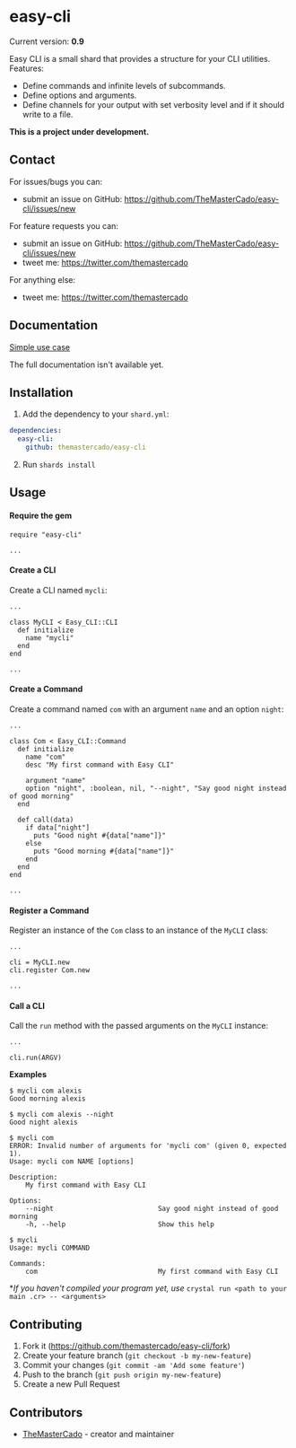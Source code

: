 # easy-cli

Current version: **0.9**

Easy CLI is a small shard that provides a structure for your CLI utilities.  
Features:
- Define commands and infinite levels of subcommands.
- Define options and arguments.
- Define channels for your output with set verbosity level and if it should write to a file.

**This is a project under development.**

## Contact

For issues/bugs you can:
- submit an issue on GitHub: https://github.com/TheMasterCado/easy-cli/issues/new

For feature requests you can:
- submit an issue on GitHub: https://github.com/TheMasterCado/easy-cli/issues/new
- tweet me: https://twitter.com/themastercado

For anything else:
- tweet me: https://twitter.com/themastercado

## Documentation

[Simple use case](https://github.com/TheMasterCado/easy-cli#usage)

The full documentation isn't available yet.

## Installation

1. Add the dependency to your `shard.yml`:
```yaml
dependencies:
  easy-cli:
    github: themastercado/easy-cli
```
2. Run `shards install`

## Usage

#### Require the gem

```crystal
require "easy-cli"

...
```

#### Create a CLI

Create a CLI named `mycli`:
```crystal
...

class MyCLI < Easy_CLI::CLI
  def initialize
    name "mycli"
  end
end

...
```

#### Create a Command

Create a command named `com` with an argument `name` and an option `night`:
```crystal
...

class Com < Easy_CLI::Command
  def initialize
    name "com"
    desc "My first command with Easy CLI"

    argument "name"
    option "night", :boolean, nil, "--night", "Say good night instead of good morning"
  end

  def call(data)
    if data["night"]
      puts "Good night #{data["name"]}"
    else
      puts "Good morning #{data["name"]}"
    end
  end
end

...
```

#### Register a Command

Register an instance of the `Com` class to an instance of the `MyCLI` class:
```crystal
...

cli = MyCLI.new
cli.register Com.new

...
```

#### Call a CLI

Call the `run` method with the passed arguments on the `MyCLI` instance:
```crystal
...

cli.run(ARGV)
```

**Examples**

```shell
$ mycli com alexis
Good morning alexis
```

```shell
$ mycli com alexis --night
Good night alexis
```

```shell
$ mycli com
ERROR: Invalid number of arguments for 'mycli com' (given 0, expected 1).
Usage: mycli com NAME [options]

Description:
    My first command with Easy CLI

Options:
    --night                          Say good night instead of good morning
    -h, --help                       Show this help
```

```shell
$ mycli
Usage: mycli COMMAND

Commands:
    com                              My first command with Easy CLI
```

\**If you haven't compiled your program yet, use* `crystal run <path to your main .cr> -- <arguments>`

## Contributing

1. Fork it (<https://github.com/themastercado/easy-cli/fork>)
2. Create your feature branch (`git checkout -b my-new-feature`)
3. Commit your changes (`git commit -am 'Add some feature'`)
4. Push to the branch (`git push origin my-new-feature`)
5. Create a new Pull Request

## Contributors

- [TheMasterCado](https://github.com/TheMasterCado) - creator and maintainer
